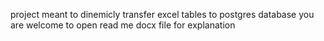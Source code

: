 project meant to dinemicly transfer excel tables to postgres database you are welcome to open read me docx file for explanation
